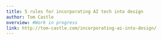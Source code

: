 ```yaml
---
title: 5 rules for incorporating AI tech into design
author: Tom Castle
overview: #Work in progress
link: http://tom-castle.com/incorporating-ai-into-design/
---
```

